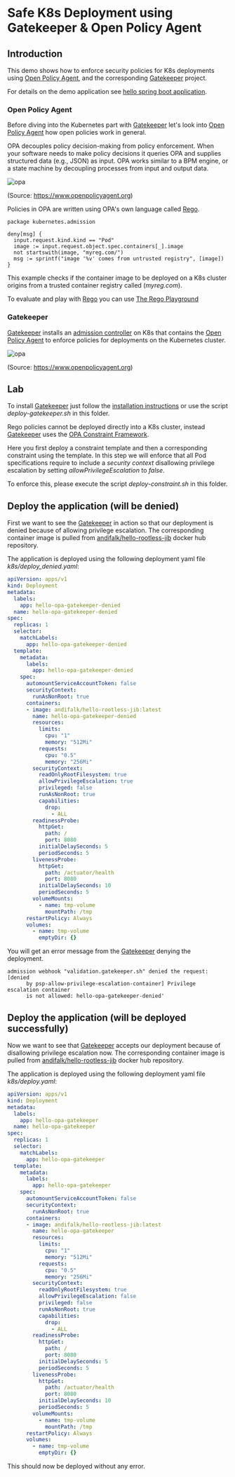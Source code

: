 # Safe K8s Deployment using Gatekeeper & Open Policy Agent 

## Introduction

This demo shows how to enforce security policies for K8s deployments using [Open Policy Agent](https://www.openpolicyagent.org), 
and the corresponding [Gatekeeper](https://github.com/open-policy-agent/gatekeeper) project.

For details on the demo application see [hello spring boot application](../step1-hello-spring-boot).

### Open Policy Agent

Before diving into the Kubernetes part with [Gatekeeper](https://github.com/open-policy-agent/gatekeeper) 
let's look into [Open Policy Agent](https://www.openpolicyagent.org) how open policies work in general.

OPA decouples policy decision-making from policy enforcement. 
When your software needs to make policy decisions it queries OPA and supplies structured data (e.g., JSON) as input. 
OPA works similar to a BPM engine, or a state machine by decoupling processes from input and output data.

![opa](images/opa.png)

(Source: https://www.openpolicyagent.org)

Policies in OPA are written using OPA's own language called [Rego](https://www.openpolicyagent.org/docs/latest/policy-language).

```
package kubernetes.admission                                                

deny[msg] {                                                                 
  input.request.kind.kind == "Pod"                                          
  image := input.request.object.spec.containers[_].image                    
  not startswith(image, "myreg.com/")                                       
  msg := sprintf("image '%v' comes from untrusted registry", [image])       
}
```

This example checks if the container image to be deployed on a K8s cluster origins from 
a trusted container registry called (_myreg.com_).

To evaluate and play with [Rego](https://www.openpolicyagent.org/docs/latest/policy-language) you can use [The Rego Playground](https://play.openpolicyagent.org)

### Gatekeeper

[Gatekeeper](https://github.com/open-policy-agent/gatekeeper) installs an [admission controller](https://kubernetes.io/docs/reference/access-authn-authz/admission-controllers/) on K8s that contains 
the [Open Policy Agent](https://www.openpolicyagent.org) to enforce policies for deployments on the Kubernetes cluster.

![opa](images/gatekeeper.png)

(Source: https://www.openpolicyagent.org)

## Lab

To install [Gatekeeper](https://github.com/open-policy-agent/gatekeeper) just follow 
the [installation instructions](https://github.com/open-policy-agent/gatekeeper#deploying-a-release-using-prebuilt-image)
or use the script _deploy-gatekeeper.sh_ in this folder.

Rego policies cannot be deployed directly into a K8s cluster, instead [Gatekeeper](https://github.com/open-policy-agent/gatekeeper)
uses the [OPA Constraint Framework](https://github.com/open-policy-agent/frameworks/tree/master/constraint).

Here you first deploy a constraint template and then a corresponding constraint using the template.
In this step we will enforce that all Pod specifications require to include a _security context_ disallowing 
privilege escalation by setting _allowPrivilegeEscalation_ to _false_.

To enforce this, please execute the script _deploy-constraint.sh_ in this folder.
 
## Deploy the application (will be denied)

First we want to see the [Gatekeeper](https://github.com/open-policy-agent/gatekeeper) in action so that
our deployment is denied because of allowing privilege escalation.
The corresponding container image is pulled from [andifalk/hello-rootless-jib](https://cloud.docker.com/repository/registry-1.docker.io/andifalk/hello-rootless-jib) docker hub repository.

The application is deployed using the following deployment yaml file _k8s/deploy_denied.yaml_:

```yaml
apiVersion: apps/v1
kind: Deployment
metadata:
  labels:
    app: hello-opa-gatekeeper-denied
  name: hello-opa-gatekeeper-denied
spec:
  replicas: 1
  selector:
    matchLabels:
      app: hello-opa-gatekeeper-denied
  template:
    metadata:
      labels:
        app: hello-opa-gatekeeper-denied
    spec:
      automountServiceAccountToken: false
      securityContext:
        runAsNonRoot: true
      containers:
      - image: andifalk/hello-rootless-jib:latest
        name: hello-opa-gatekeeper-denied
        resources:
          limits:
            cpu: "1"
            memory: "512Mi"
          requests:
            cpu: "0.5"
            memory: "256Mi"
        securityContext:
          readOnlyRootFilesystem: true
          allowPrivilegeEscalation: true
          privileged: false
          runAsNonRoot: true
          capabilities:
            drop:
              - ALL
        readinessProbe:
          httpGet:
            path: /
            port: 8080
          initialDelaySeconds: 5
          periodSeconds: 5
        livenessProbe:
          httpGet:
            path: /actuator/health
            port: 8080
          initialDelaySeconds: 10
          periodSeconds: 5
        volumeMounts:
          - name: tmp-volume
            mountPath: /tmp
      restartPolicy: Always
      volumes:
        - name: tmp-volume
          emptyDir: {}
```

You will get an error message from the [Gatekeeper](https://github.com/open-policy-agent/gatekeeper)
denying the deployment.

```
admission webhook "validation.gatekeeper.sh" denied the request: [denied
      by psp-allow-privilege-escalation-container] Privilege escalation container
      is not allowed: hello-opa-gatekeeper-denied'
```

## Deploy the application (will be deployed successfully)

Now we want to see that [Gatekeeper](https://github.com/open-policy-agent/gatekeeper) accepts our
deployment because of disallowing privilege escalation now.
The corresponding container image is pulled from [andifalk/hello-rootless-jib](https://cloud.docker.com/repository/registry-1.docker.io/andifalk/hello-rootless-jib) docker hub repository.

The application is deployed using the following deployment yaml file _k8s/deploy.yaml_:

```yaml
apiVersion: apps/v1
kind: Deployment
metadata:
  labels:
    app: hello-opa-gatekeeper
  name: hello-opa-gatekeeper
spec:
  replicas: 1
  selector:
    matchLabels:
      app: hello-opa-gatekeeper
  template:
    metadata:
      labels:
        app: hello-opa-gatekeeper
    spec:
      automountServiceAccountToken: false
      securityContext:
        runAsNonRoot: true
      containers:
      - image: andifalk/hello-rootless-jib:latest
        name: hello-opa-gatekeeper
        resources:
          limits:
            cpu: "1"
            memory: "512Mi"
          requests:
            cpu: "0.5"
            memory: "256Mi"
        securityContext:
          readOnlyRootFilesystem: true
          allowPrivilegeEscalation: false
          privileged: false
          runAsNonRoot: true
          capabilities:
            drop:
              - ALL
        readinessProbe:
          httpGet:
            path: /
            port: 8080
          initialDelaySeconds: 5
          periodSeconds: 5
        livenessProbe:
          httpGet:
            path: /actuator/health
            port: 8080
          initialDelaySeconds: 10
          periodSeconds: 5
        volumeMounts:
          - name: tmp-volume
            mountPath: /tmp
      restartPolicy: Always
      volumes:
        - name: tmp-volume
          emptyDir: {}
```

This should now be deployed without any error.
